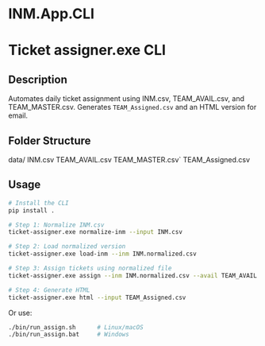 # INM.App.CLI
# Ticket assigner.exe CLI

## Description
Automates daily ticket assignment using INM.csv, TEAM_AVAIL.csv, and TEAM_MASTER.csv. Generates `TEAM_Assigned.csv` and an HTML version for email.

## Folder Structure

data/
INM.csv
TEAM_AVAIL.csv
TEAM_MASTER.csv`
TEAM_Assigned.csv

## Usage

```bash
# Install the CLI
pip install .

# Step 1: Normalize INM.csv
ticket-assigner.exe normalize-inm --input INM.csv

# Step 2: Load normalized version
ticket-assigner.exe load-inm --inm INM.normalized.csv

# Step 3: Assign tickets using normalized file
ticket-assigner.exe assign --inm INM.normalized.csv --avail TEAM_AVAIL.csv --team TEAM_MASTER.csv

# Step 4: Generate HTML
ticket-assigner.exe html --input TEAM_Assigned.csv
```


Or use:

```bash
./bin/run_assign.sh      # Linux/macOS
./bin/run_assign.bat     # Windows
```

